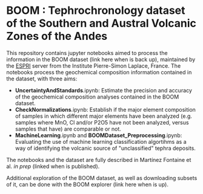 # BOOM : Tephrochronology dataset of the Southern and Austral Volcanic Zones of the Andes

This repository contains jupyter notebooks aimed to process the information in the BOOM dataset (link here when is back up), maintained by the [ESPRI](https://mesocentre.ipsl.fr/ "https://mesocentre.ipsl.fr/#") server from the Institute Pierre-Simon Laplace, France. The notebooks process the geochemical composition information contained in the dataset, with three aims:

- **UncertaintyAndStandards**.ipynb: Estimate the precision and accuracy of the geochemical composition analyses contained in the BOOM dataset.
- **CheckNormalizations**.ipynb: Establish if the major element composition of samples in which different major elements have been analyzed (e.g. samples where MnO, Cl and/or P2O5 have not been analyzed, versus samples that have) are comparable or not.
- **MachineLearning**.ipynb and **BOOMDataset_Preprocessing**.ipynb: Evaluating the use of machine learning classification algortihms as a way of identifying the volcanic source of "unclassified" tephra deposits.

The notebooks and the dataset are fully described in Martínez Fontaine et al. *in prep* (linked when is published).

Additional exploration of the BOOM dataset, as well as downloading subsets of it, can be done with the BOOM explorer (link here when is up).
